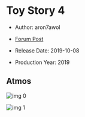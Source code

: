 # Toy Story 4

* Author: aron7awol

* [Forum Post](https://www.avsforum.com/threads/bass-eq-for-filtered-movies.2995212/post-58614278)

* Release Date: 2019-10-08
* Production Year: 2019

## Atmos

![img 0](https://i.imgur.com/97Z4NqX.jpg)

![img 1](https://i.imgur.com/5N2D7Bn.png)

